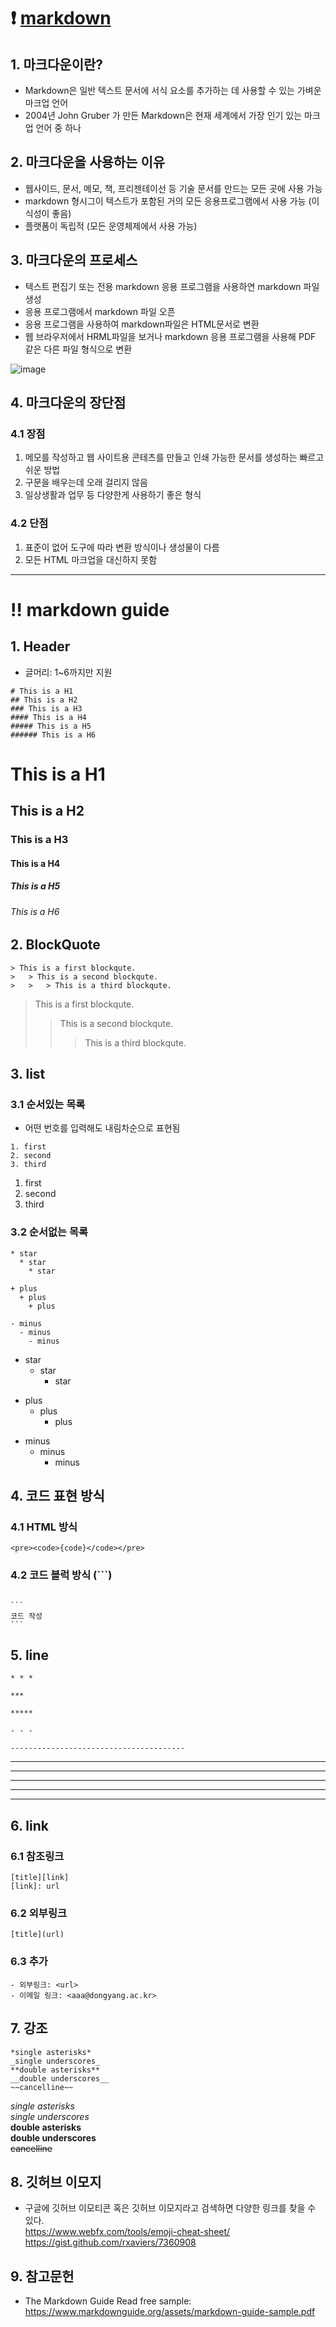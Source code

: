 # :heavy_exclamation_mark: [markdown](https://www.markdownguide.org/)
## 1. 마크다운이란?
- Markdown은 일반 텍스트 문서에 서식 요소를 추가하는 데 사용할 수 있는 가벼운 마크업 언어 <br>
- 2004년 John Gruber 가 만든 Markdown은 현재 세계에서 가장 인기 있는 마크업 언어 중 하나

## 2. 마크다운을 사용하는 이유
- 웹사이드, 문서, 메모, 책, 프리젠테이선 등 기술 문서를 만드는 모든 곳에 사용 가능
- markdown 형시그이 텍스트가 포함된 거의 모든 응용프로그램에서 사용 가능 (이식성이 좋음)
- 플랫폼이 독립적 (모든 운영체제에서 사용 가능)

## 3. 마크다운의 프로세스
 - 텍스트 편집기 또는 전용 markdown 응용 프로그램을 사용하연 markdown 파일 생성<br>
 - 응용 프로그램에서 markdown 파일 오픈<br>
 - 응용 프로그램을 사용하여 markdown파일은 HTML문서로 변환<br>
 - 웹 브라우저에서 HRML파일을 보거나 markdown 응용 프로그램을 사용해 PDF 같은 다른 파일 형식으로 변환<br>

![image](https://user-images.githubusercontent.com/106071623/196365550-1a21bc96-d9b7-4806-9a7b-c22b67ff7318.png)

## 4. 마크다운의 장단점
### 4.1 장점
1. 메모를 작성하고 웹 사이트용 콘테츠를 만들고 인쇄 가능한 문서를 생성하는 빠르고 쉬운 방법
2. 구문을 배우는데 오래 걸리지 않음
3. 일상생활과 업무 등 다양한게 사용하기 좋은 형식

### 4.2 단점
1. 표준이 없어 도구에 따라 변환 방식이나 생성물이 다름
2. 모든 HTML 마크업을 대신하지 못함
* * *

# :bangbang: markdown guide
## 1. Header
- 글머리: 1~6까지만 지원
```
# This is a H1
## This is a H2
### This is a H3
#### This is a H4
##### This is a H5
###### This is a H6
```
# This is a H1
## This is a H2
### This is a H3
#### This is a H4
##### This is a H5
###### This is a H6 
  
## 2. BlockQuote
```
> This is a first blockqute.
>	> This is a second blockqute.
>	>	> This is a third blockqute.
```
> This is a first blockqute.
>	> This is a second blockqute.
>	>	> This is a third blockqute.

## 3. list
### 3.1 순서있는 목록
- 어떤 번호를 입력해도 내림차순으로 표현됨
```
1. first
2. second
3. third
```
1. first
2. second
3. third
### 3.2 순서없는 목록
```
* star
  * star
    * star

+ plus
  + plus
    + plus

- minus
  - minus
    - minus
```
* star
  * star
    * star

+ plus
  + plus
    + plus

- minus
  - minus
    - minus

## 4. 코드 표현 방식
### 4.1 HTML 방식
```<pre><code>{code}</code></pre>```
### 4.2 코드 블럭 방식 (```)
<code>
```
코드 작성
```
</code>

## 5. line
```
* * *

***

*****

- - -

---------------------------------------
```
* * *

***

*****

- - -

---------------------------------------

## 6. link
### 6.1 참조링크
```
[title][link]
[link]: url
```
### 6.2 외부링크
```
[title](url)
```
### 6.3 추가
```
- 외부링크: <url>
- 이메일 링크: <aaa@dongyang.ac.kr>
```

## 7. 강조
```
*single asterisks*
_single underscores_
**double asterisks**
__double underscores__
~~cancelline~~
```
*single asterisks* <br>
_single underscores_ <br>
**double asterisks** <br>
__double underscores__ <br>
~~cancelline~~ <br>

## 8. 깃허브 이모지
- 구글에 깃허브 이모티콘 혹은 깃허브 이모지라고 검색하면 다양한 링크를 찾을 수 있다.   
<https://www.webfx.com/tools/emoji-cheat-sheet/> <br>
<https://gist.github.com/rxaviers/7360908>

## 9. 참고문헌
- The Markdown Guide Read free sample: <https://www.markdownguide.org/assets/markdown-guide-sample.pdf>

